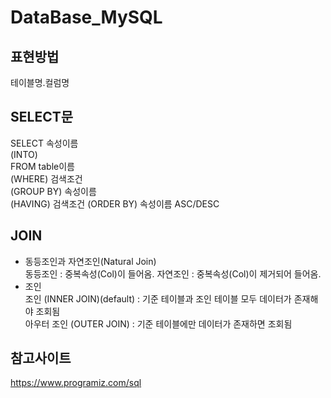 # DataBase_MySQL
## 표현방법
테이블명.컬럼명  

## SELECT문
SELECT 속성이름  
(INTO)  
FROM table이름  
(WHERE) 검색조건  
(GROUP BY) 속성이름  
(HAVING)  검색조건
(ORDER BY) 속성이름 ASC/DESC 
## JOIN
+ 동등조인과 자연조인(Natural Join)  
    동등조인 : 중복속성(Col)이 들어옴.
    자연조인 : 중복속성(Col)이 제거되어 들어옴.  
+ 조인  
조인 (INNER JOIN)(default) : 기준 테이블과 조인 테이블 모두 데이터가 존재해야 조회됨  
아우터 조인 (OUTER JOIN) : 기준 테이블에만 데이터가 존재하면 조회됨
## 참고사이트
https://www.programiz.com/sql
